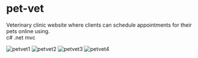 # pet-vet
Veterinary clinic website where clients can schedule appointments for their pets online using.<br>
c# .net mvc

![petvet1](https://user-images.githubusercontent.com/76595905/151565024-729a490f-fd69-4f67-b6b3-f74c3889b068.PNG)
![petvet2](https://user-images.githubusercontent.com/76595905/151565030-e0852a4a-098a-4162-9c82-21828a65e1de.PNG)
![petvet3](https://user-images.githubusercontent.com/76595905/151565033-9a1c30e7-6439-4b77-a7be-532d61c39d21.PNG)
![petvet4](https://user-images.githubusercontent.com/76595905/151565037-cb8b1ed9-64ea-4e22-b246-79010c197572.PNG)
